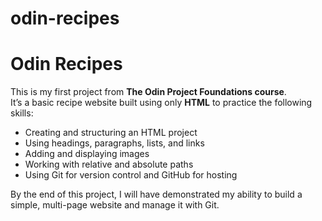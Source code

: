 # odin-recipes

# Odin Recipes

This is my first project from **The Odin Project Foundations course**.  
It’s a basic recipe website built using only **HTML** to practice the following skills:

- Creating and structuring an HTML project  
- Using headings, paragraphs, lists, and links  
- Adding and displaying images  
- Working with relative and absolute paths  
- Using Git for version control and GitHub for hosting  

By the end of this project, I will have demonstrated my ability to build a simple, multi-page website and manage it with Git.  
